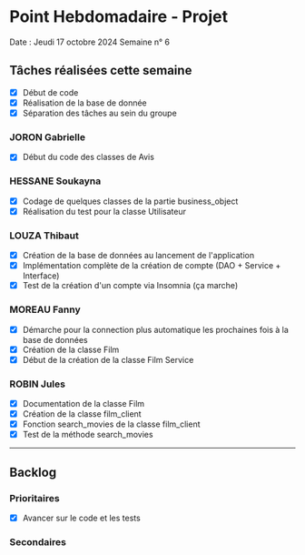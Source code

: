 # Point Hebdomadaire - Projet

Date : Jeudi 17 octobre 2024
Semaine n° 6

## Tâches réalisées cette semaine
- [x] Début de code
- [x] Réalisation de la base de donnée
- [x] Séparation des tâches au sein du groupe

### JORON Gabrielle

- [x] Début du code des classes de Avis

### HESSANE Soukayna
- [x] Codage de quelques classes de la partie business_object
- [x] Réalisation du test pour la classe Utilisateur

### LOUZA Thibaut
- [x] Création de la base de données au lancement de l'application
- [x] Implémentation complète de la création de compte (DAO + Service + Interface)
- [x] Test de la création d'un compte via Insomnia (ça marche)

### MOREAU Fanny
- [x] Démarche pour la connection plus automatique les prochaines fois à la base de données
- [x] Création de la classe Film
- [x] Début de la création de la classe Film Service 

### ROBIN Jules

- [x] Documentation de la classe Film
- [x] Création de la classe film_client
- [x] Fonction search_movies de la classe film_client
- [x] Test de la méthode search_movies  
---

## Backlog

### Prioritaires
- [x] Avancer sur le code et les tests 

### Secondaires
